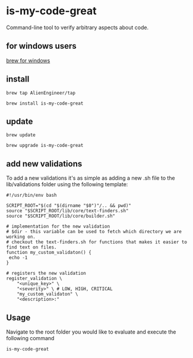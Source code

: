# is-my-code-great
Command-line tool to verify arbitrary aspects about code.

## for windows users
[brew for windows](https://docs.brew.sh/Installation#linux-or-windows-10-subsystem-for-linux)

## install

`brew tap AlienEngineer/tap`

`brew install is-my-code-great`

## update
`brew update`

`brew upgrade is-my-code-great`

## add new validations
To add a new validations it's as simple as adding a new <filename>.sh file to the lib/validations folder using the following template:

```
#!/usr/bin/env bash

SCRIPT_ROOT="$(cd "$(dirname "$0")"/.. && pwd)"
source "$SCRIPT_ROOT/lib/core/text-finders.sh"
source "$SCRIPT_ROOT/lib/core/builder.sh"

# implementation for the new validation
# $dir - this variable can be used to fetch which directory we are working on.
# checkout the text-finders.sh for functions that makes it easier to find text on files.
function my_custom_validaton() {
 echo -1
}

# registers the new validation
register_validation \
    "<unique_key>" \
    "<severity>" \ # LOW, HIGH, CRITICAL
    "my_custom_validaton" \
    "<description>:"
```

## Usage
Navigate to the root folder you would like to evaluate and execute the following command
```sh
is-my-code-great
```
